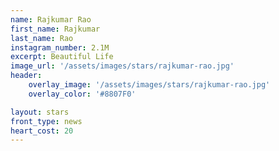 ```yaml
---
name: Rajkumar Rao
first_name: Rajkumar 
last_name: Rao
instagram_number: 2.1M
excerpt: Beautiful Life
image_url: '/assets/images/stars/rajkumar-rao.jpg'
header:
    overlay_image: '/assets/images/stars/rajkumar-rao.jpg'
    overlay_color: '#8807F0'

layout: stars
front_type: news
heart_cost: 20
---
```


